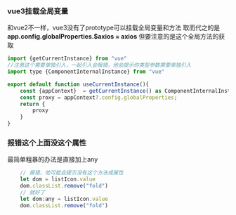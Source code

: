 ### vue3挂载全局变量
和vue2不一样，vue3没有了prototype可以挂载全局变量和方法
取而代之的是**app.config.globalProperties.$axios = axios**
但要注意的是这个全局方法的获取
```js
import {getCurrentInstance} from "vue"
//注意这个需要单独引入，一起引入会报错，他会提示你类型参数需要单独引入
import type {ComponentInternalInstance} from "vue" 

export default function useCurrentInstance(){
    const {appContext}  = getCurrentInstance() as ComponentInternalInstance;
    const proxy = appContext?.config.globalProperties;
    return {
        proxy
    }
}
```


### 报错这个上面没这个属性
最简单粗暴的办法是直接加上any
```js
    // 报错，他可能会提示没有这个方法或属性
    let dom = listIcon.value 
    dom.classList.remove("fold")
    // 就好了
    let dom:any = listIcon.value 
    dom.classList.remove("fold")

```